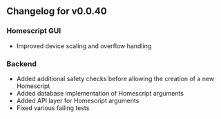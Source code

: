 ## Changelog for v0.0.40

### Homescript GUI
- Improved device scaling and overflow handling 

### Backend
- Added additional safety checks before allowing the creation of a new Homescript
- Added database implementation of Homescript arguments
- Added API layer for Homescript arguments
- Fixed various failing tests
